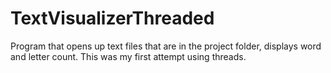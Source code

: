 # TextVisualizerThreaded
Program that opens up text files that are in the project folder, displays word and letter count. This was my first attempt using threads.
